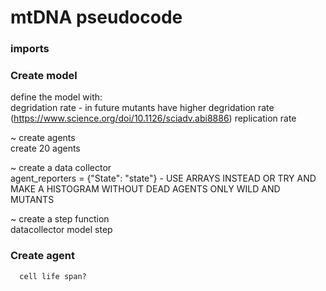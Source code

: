 # mtDNA pseudocode


### imports



### Create model
define the model with:  
  degridation rate - in future mutants have higher degridation rate (https://www.science.org/doi/10.1126/sciadv.abi8886)
  replication rate

  
   ~ create agents  
     create 20 agents
      
      
   ~ create a data collector  
     agent_reporters = {"State": "state"} - USE ARRAYS INSTEAD 
     OR TRY AND MAKE A HISTOGRAM WITHOUT DEAD AGENTS ONLY WILD AND MUTANTS
      
      
   ~ create a step function  
      datacollector
      model step
      
### Create agent      
   
      cell life span?
      
      
      
    
  
 
